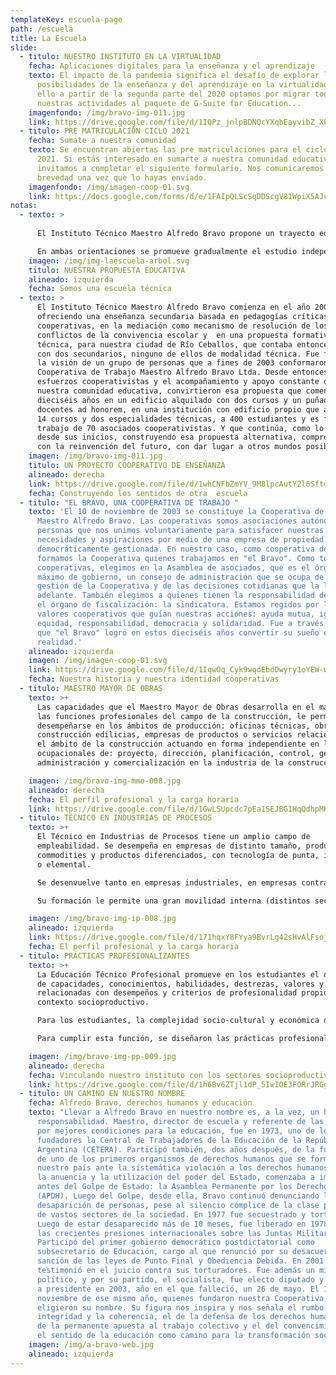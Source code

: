 ```yaml
---
templateKey: escuela-page
path: /escuela
title: La Escuela
slide:
  - titulo: NUESTRO INSTITUTO EN LA VIRTUALIDAD
    fecha: Aplicaciones digitales para la enseñanza y el aprendizaje
    texto: El impacto de la pandemia significa el desafío de explorar las
      posibilidades de la enseñanza y del aprendizaje en la virtualidad. Por
      ello a partir de la segunda parte del 2020 optamos por migrar todas
      nuestras actividades al paquete de G-Suite for Education...
    imagenfondo: /img/bravo-img-011.jpg
    link: https://drive.google.com/file/d/1IQPz_jnlpBDNQcYXqbEayvibZ_XL7M4f/view?usp=sharing
  - titulo: PRE MATRICULACIÓN CICLO 2021
    fecha: Sumate a nuestra comunidad
    texto: Se encuentran abiertas las pre matriculaciones para el ciclo lectivo
      2021. Si estás interesado en sumarte a nuestra comunidad educativa, te
      invitamos a completar el siguiente formulario. Nos comunicaremos a la
      brevedad una vez que lo hayas enviado.
    imagenfondo: /img/imagen-coop-01.svg
    link: https://docs.google.com/forms/d/e/1FAIpQLScSqDDScgV81WpiX5AJc5hkqHLe2H-0SiaLyO_Xg-b8AmE2hA/viewform
notas:
  - texto: >
      
      El Instituto Técnico Maestro Alfredo Bravo propone un trayecto educativo técnico de siete años de duración. Como unidad pedagógica y organizativa nuestra propuesta educativa está constituida por dos Ciclos, siendo el primero de ellos Básico (Primer Ciclo) de tres años de duración y el Segundo Ciclo, de cuatro años de duración, con dos orientaciones: Maestro Mayor de Obras (MMO) e Industria de Procesos (IP).

      En ambas orientaciones se promueve gradualmente el estudio independiente que contribuye al trabajo autogestivo como también se favorecen las prácticas colaborativas, cooperativas y solidarias. Se pone especial énfasis en la correspondencia y articulación teórico-práctica en aras al desarrollo y adquisición de capacidades específicas para el futuro desempeño del técnico
    imagen: /img/img-laescuela-arbol.svg
    titulo: NUESTRA PROPUESTA EDUCATIVA
    alineado: izquierda
    fecha: Somos una escuela técnica
  - texto: >
      El Instituto Técnico Maestro Alfredo Bravo comienza en el año 2004,
      ofreciendo una enseñanza secundaria basada en pedagogías críticas y
      cooperativas, en la mediación como mecanismo de resolución de los
      conflictos de la convivencia escolar y  en una propuesta formativa
      técnica, para nuestra ciudad de Río Ceballos, que contaba entonces sólo
      con dos secundarios, ninguno de ellos de modalidad técnica. Fue fruto de
      la visión de un grupo de personas que a fines de 2003 conformaron nuestra
      Cooperativa de Trabajo Maestro Alfredo Bravo Ltda. Desde entonces, los
      esfuerzos cooperativistas y el acompañamiento y apoyo constante de la
      nuestra comunidad educativa, convirtieron esa propuesta que comenzó hace
      dieciséis años en un edificio alquilado con dos cursos y un puñado de
      docentes ad honorem, en una institución con edificio propio que alberga en
      14 cursos y dos especialidades técnicas, a 400 estudiantes y es fuente de
      trabajo de 70 asociados cooperativistas. Y que continúa, como lo hizo
      desde sus inicios, construyendo esa propuesta alternativa, comprometida
      con la reinvención del futuro, con dar lugar a otros mundos posibles.
    imagen: /img/bravo-img-011.jpg
    titulo: UN PROYECTO COOPERATIVO DE ENSEÑANZA
    alineado: derecha
    link: https://drive.google.com/file/d/1whCNFbZmYV_9M8lpcAutY2l6SftdD_ev/view?usp=sharing
    fecha: Construyendo los sentidos de otra  escuela
  - titulo: "EL BRAVO, UNA COOPERATIVA DE TRABAJO "
    texto: 'El 10 de noviembre de 2003 se constituye la Cooperativa de Trabajo
      Maestro Alfredo Bravo. Las cooperativas somos asociaciones autónomas de
      personas que nos unimos voluntariamente para satisfacer nuestras
      necesidades y aspiraciones por medio de una empresa de propiedad conjunta,
      democráticamente gestionada. En nuestro caso, como cooperativa de trabajo,
      formamos la Cooperativa quienes trabajamos en "el Bravo". Como todas las
      cooperativas, elegimos en la Asamblea de asociados, que es el órgano
      máximo de gobierno, un consejo de administración que se ocupa de la
      gestión de la Cooperativa y de las decisiones cotidianas que la llevan
      adelante. También elegimos a quienes tienen la responsabilidad de ocupar
      el órgano de fiscalización: la sindicatura. Estamos regidos por los
      valores cooperativos que guían nuestras acciones: ayuda mutua, igualdad,
      equidad, responsabilidad, democracia y solidaridad. Fue a través de ellos
      que "el Bravo" logró en estos dieciséis años convertir su sueño en
      realidad.'
    alineado: izquierda
    imagen: /img/imagen-coop-01.svg
    link: https://drive.google.com/file/d/1IqwOq_Cyk9wqdEbdDwyry1oYEW-wx-kQ/view?usp=sharing
    fecha: Nuestra historia y nuestra identidad cooperativas
  - titulo: MAESTRO MAYOR DE OBRAS
    texto: >+
      Las capacidades que el Maestro Mayor de Obras desarrolla en el marco de
      las funciones profesionales del campo de la construcción, le permiten
      desempeñarse en los ámbitos de producción: oficinas técnicas, obras de
      construcción edilicias, empresas de productos o servicios relacionados con
      el ámbito de la construcción actuando en forma independiente en las áreas
      ocupacionales de: proyecto, dirección, planificación, control, gestión,
      administración y comercialización en la industria de la construcción...

    imagen: /img/bravo-img-mmo-008.jpg
    alineado: derecha
    fecha: El perfil profesional y la carga horaria
    link: https://drive.google.com/file/d/1GwLSUpcdc7pEa1SEJBG1HqQdhpMKbUXW/view?usp=sharing
  - titulo: TÉCNICO EN INDUSTRIAS DE PROCESOS
    texto: >+
      El Técnico en Industrias de Procesos tiene un amplio campo de
      empleabilidad. Se desempeña en empresas de distinto tamaño, productoras de
      commodities y productos diferenciados, con tecnología de punta, intermedia
      o elemental.

      Se desenvuelve tanto en empresas industriales, en empresas contratistas que brindan servicios en el área industrial, como en emprendimientos generados por el técnico o por pequeños equipos de profesionales.

      Su formación le permite una gran movilidad interna (distintos sectores) y externa (distintos tipos de empresa); en el mercado de trabajo y lo prepara para trabajar interdisciplinariamente y en equipo para adaptarse y aprender nuevos roles y continuar su formación a lo largo de toda su vida profesional.

    imagen: /img/bravo-img-ip-008.jpg
    alineado: izquierda
    link: https://drive.google.com/file/d/171hqxY8FYya9BvrLg42sHvAlFsojHB0R/view?usp=sharing
    fecha: El perfil profesional y la carga horaria
  - titulo: PRÁCTICAS PROFESIONALIZANTES
    texto: >+
      La Educación Técnico Profesional promueve en los estudiantes el desarrollo
      de capacidades, conocimientos, habilidades, destrezas, valores y actitudes
      relacionadas con desempeños y criterios de profesionalidad propios del
      contexto socioproductivo.

      Para los estudiantes, la complejidad socio-cultural y económica del mundo productivo sólo puede ser aprehendida a través de una participación vivencial en distintas actividades de los procesos de producción de bienes y servicios.

      Para cumplir esta función, se diseñaron las prácticas profesionalizantes, que  buscan acercar las lógicas del mundo del trabajo y la producción a las del sistema educativo...

    imagen: /img/bravo-img-pp-009.jpg
    alineado: derecha
    fecha: Vinculando nuestro instituto con los sectores socioproductivos
    link: https://drive.google.com/file/d/1h6Bv6ZTjl1dP_5IwIOE3FORrJRGgNFJx/view?usp=sharing
  - titulo: UN CAMINO EN NUESTRO NOMBRE
    fecha: Alfredo Bravo, derechos humanos y educación
    texto: "Llevar a Alfredo Bravo en nuestro nombre es, a la vez, un honor y una
      responsabilidad. Maestro, director de escuela y referente de las luchas
      por mejores condiciones para la educación, fue en 1973, uno de los
      fundadores la Central de Trabajadores de la Educación de la República
      Argentina (CETERA). Participó también, dos años después, de la fundación
      de uno de los primeros organismos de derechos humanos que se formó en
      nuestro país ante la sistemática violación a los derechos humanos, que con
      la anuencia y la utilización del poder del Estado, comenzaba a imponerse
      antes del Golpe de Estado: la Asamblea Permanente por los Derechos Humanos
      (APDH). Luego del Golpe, desde ella, Bravo continuó denunciando la
      desaparición de personas, pese al silencio cómplice de la clase política y
      de vastos sectores de la sociedad. En 1977 fue secuestrado y torturado.
      Luego de estar desaparecido más de 10 meses, fue liberado en 1978, ante
      las crecientes presiones internacionales sobre las Juntas Militares.
      Participó del primer gobierno democrático postdictatorial como
      subsecretario de Educación, cargo al que renunció por su desacuerdo con la
      sanción de las leyes de Punto Final y Obediencia Debida. En 2001
      testimonió en el juicio contra sus torturadores. Fue además un militante
      político, y por su partido, el socialista, fue electo diputado y candidato
      a presidente en 2003, año en el que falleció, un 26 de mayo. El 10 de
      noviembre de ese mismo año, quienes fundaron nuestra Cooperativa,
      eligieron su nombre. Su figura nos inspira y nos señala el rumbo: el de la
      integridad y la coherencia, el de la defensa de los derechos humanos, el
      de la permanente apuesta al trabajo colectivo y el del convencimiento en
      el sentido de la educación como camino para la transformación social."
    imagen: /img/a-bravo-web.jpg
    alineado: izquierda
---
```

